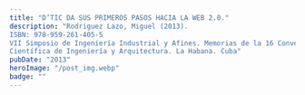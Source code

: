 ```yaml
---
title: "D’TIC DA SUS PRIMEROS PASOS HACIA LA WEB 2.0."
description: "Rodriguez Lazo, Miguel (2013).
ISBN: 978-959-261-405-5
VII Simposio de Ingeniería Industrial y Afines. Memorias de la 16 Convención
Científica de Ingeniería y Arquitectura. La Habana. Cuba"
pubDate: "2013"
heroImage: "/post_img.webp"
badge: ""
---
```

